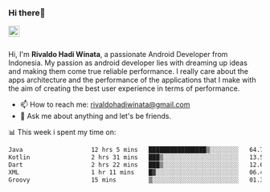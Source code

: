 ### Hi there👋
<a href="https://www.linkedin.com/in/rivaldohadiwinata/">
  <img align="left" alt="Rivaldo's LinkedIN" width="22px" src="https://upload.wikimedia.org/wikipedia/commons/8/81/LinkedIn_icon.svg" />
</a>

<br/>
<br/>

Hi, I'm **Rivaldo Hadi Winata**, a passionate Android Developer from Indonesia. 
My passion as android developer lies with dreaming up ideas and making them come true reliable performance. 
I really care about the apps architecture and the performance of the applications that I make with the aim of creating the best user experience in terms of performance.

- 📫 How to reach me: [rivaldohadiwinata@gmail.com](mailto:rivaldohadiwinata@gmail.com)
- 💬 Ask me about anything and let's be friends.

📊 This week i spent my time on:


<!--START_SECTION:waka-->

```txt
Java                   12 hrs 5 mins   ████████████████▒░░░░░░░░   64.79 %
Kotlin                 2 hrs 31 mins   ███▒░░░░░░░░░░░░░░░░░░░░░   13.52 %
Dart                   2 hrs 22 mins   ███▒░░░░░░░░░░░░░░░░░░░░░   12.69 %
XML                    1 hr 11 mins    █▓░░░░░░░░░░░░░░░░░░░░░░░   06.42 %
Groovy                 15 mins         ▒░░░░░░░░░░░░░░░░░░░░░░░░   01.34 %
```

<!--END_SECTION:waka-->


<!--- 🔭 I’m currently working on Management Order Depot Acun -->

<!--
**rivaldotjioe/rivaldotjioe** is a ✨ _special_ ✨ repository because its `README.md` (this file) appears on your GitHub profile.

Here are some ideas to get you started:

- 🔭 I’m currently working on ...
- 🌱 I’m currently learning ...
- 👯 I’m looking to collaborate on ...
- 🤔 I’m looking for help with ...
- 💬 Ask me about ...
- 📫 How to reach me: ...
- 😄 Pronouns: ...
- ⚡ Fun fact: ...
-->
